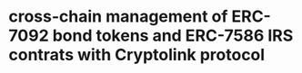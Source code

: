 # cross-chain management of ERC-7092 bond tokens and ERC-7586 IRS contrats with Cryptolink protocol
